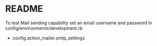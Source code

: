 # README

To test Mail sending capability
set an email username and password in
config/environments/development.rb 
* config.action_mailer.smtp_settings
